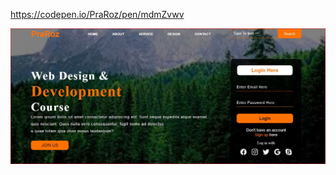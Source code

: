 https://codepen.io/PraRoz/pen/mdmZvwv


![Praroz Preview](praroz_preview.jpg?raw=true "Praroz Preview")